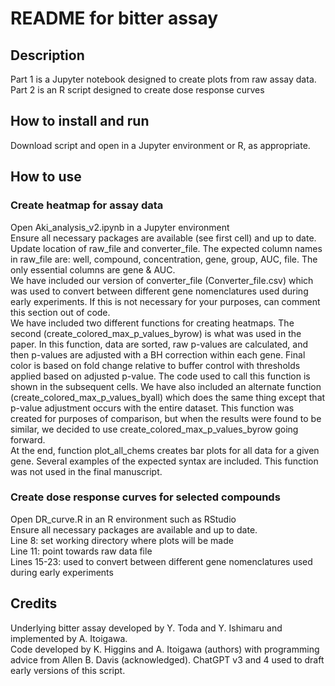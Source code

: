 # README for bitter assay  

## Description  
Part 1 is a Jupyter notebook designed to create plots from raw assay data.  
Part 2 is an R script designed to create dose response curves  

## How to install and run  
Download script and open in a Jupyter environment or R, as appropriate.  

## How to use  
### Create heatmap for assay data  
Open Aki_analysis_v2.ipynb in a Jupyter environment  
  Ensure all necessary packages are available (see first cell) and up to date.  
  Update location of raw_file and converter_file.  The expected column names in raw_file are: well, compound, concentration, gene, group, AUC, file.  The only essential columns are gene & AUC.  
  We have included our version of converter_file (Converter_file.csv) which was used to convert between different gene nomenclatures used during early experiments.  If this is not necessary for your purposes, can comment this section out of code.  
  We have included two different functions for creating heatmaps.  The second (create_colored_max_p_values_byrow) is what was used in the paper.  In this function, data are sorted, raw p-values are calculated, and then p-values are adjusted with a BH correction within each gene.  Final color is based on fold change relative to buffer control with thresholds applied based on adjusted p-value.  The code used to call this function is shown in the subsequent cells.  We have also included an alternate function (create_colored_max_p_values_byall) which does the same thing except that p-value adjustment occurs with the entire dataset.  This function was created for purposes of comparison, but when the results were found to be similar, we decided to use create_colored_max_p_values_byrow going forward.    
  At the end, function plot_all_chems creates bar plots for all data for a given gene.  Several examples of the expected syntax are included.  This function was not used in the final manuscript.    
  
### Create dose response curves for selected compounds  
Open DR_curve.R in an R environment such as RStudio  
  Ensure all necessary packages are available and up to date.  
  Line 8: set working directory where plots will be made  
  Line 11: point towards raw data file  
  Lines 15-23: used to convert between different gene nomenclatures used during early experiments  

## Credits  
Underlying bitter assay developed by Y. Toda and Y. Ishimaru and implemented by A. Itoigawa.  
Code developed by K. Higgins and A. Itoigawa (authors) with programming advice from Allen B. Davis (acknowledged).  ChatGPT v3 and 4 used to draft early versions of this script.  
